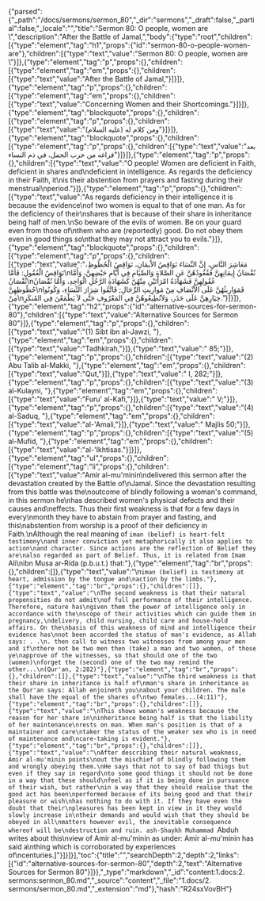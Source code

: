 {"parsed":{"_path":"/docs/sermons/sermon_80","_dir":"sermons","_draft":false,"_partial":false,"_locale":"","title":"Sermon 80:  O people, women are \\","description":"After the Battle of Jamal,","body":{"type":"root","children":[{"type":"element","tag":"h1","props":{"id":"sermon-80-o-people-women-are"},"children":[{"type":"text","value":"Sermon 80:  O people, women are \\"}]},{"type":"element","tag":"p","props":{},"children":[{"type":"element","tag":"em","props":{},"children":[{"type":"text","value":"After the Battle of Jamal,"}]}]},{"type":"element","tag":"p","props":{},"children":[{"type":"element","tag":"em","props":{},"children":[{"type":"text","value":"Concerning Women and their Shortcomings."}]}]},{"type":"element","tag":"blockquote","props":{},"children":[{"type":"element","tag":"p","props":{},"children":[{"type":"text","value":"ومن كلام له (عليه السلام)"}]}]},{"type":"element","tag":"blockquote","props":{},"children":[{"type":"element","tag":"p","props":{},"children":[{"type":"text","value":"بعد فراغه من حرب الجمل، في ذم النساء"}]}]},{"type":"element","tag":"p","props":{},"children":[{"type":"text","value":"O people! Women are deficient in Faith, deficient in shares and\ndeficient in intelligence. As regards the deficiency in their Faith, it\nis their abstention from prayers and fasting during their menstrual\nperiod."}]},{"type":"element","tag":"p","props":{},"children":[{"type":"text","value":"As regards deficiency in their intelligence it is because the evidence\nof two women is equal to that of one man. As for the deficiency of their\nshares that is because of their share in inheritance being half of men.\nSo beware of the evils of women. Be on your guard even from those of\nthem who are (reportedly) good. Do not obey them even in good things so\nthat they may not attract you to evils."}]},{"type":"element","tag":"blockquote","props":{},"children":[{"type":"element","tag":"p","props":{},"children":[{"type":"text","value":"مَعَاشِرَ النَّاسِ، إِنَّ النِّسَاءَ نَوَاقِصُ الاْيمَانِ، نَوَاقِصُ الْحُظُوظِ، نَوَاقِصُ الْعُقُولِ: فَأَمَّا\nنُقْصَانُ إِيمَانِهِنَّ فَقُعُودُهُنَّ عَنِ الصَّلاةِ وَالصِّيَامِ فِي أَيَّامِ حَيْضِهِنَّ، وَأَمَّا نُقْصَانُ\nعُقُولِهِنَّ فَشَهَادَةُ امْرَأَتَيْنِ مِنْهُنّ كَشَهَادَةِ الرَّجُلِ الْوَاحِدِ، وَأَمَّا نُقْصَانُ حُظُوظِهِنَّ\nفَمَوَارِيثُهُنَّ عَلَى الاْنْصَافِ مِنْ مَوارِيثِ الرِّجَالِ; فَاتَّقُوا شِرَارَ النِّسَاءِ، وَكُونُوا مِنْ\nخِيَارِهِنَّ عَلَى حَذَر، وَلاَتُطِيعُوهُنَّ فِي المَعْرُوفِ حَتَّى لاَ يَطْمَعْنَ فِي المُنكَرِ."}]}]},{"type":"element","tag":"h2","props":{"id":"alternative-sources-for-sermon-80"},"children":[{"type":"text","value":"Alternative Sources for Sermon 80"}]},{"type":"element","tag":"p","props":{},"children":[{"type":"text","value":"(1) Sibt ibn al-Jawzi, "},{"type":"element","tag":"em","props":{},"children":[{"type":"text","value":"Tadhkirah,"}]},{"type":"text","value":" 85;"}]},{"type":"element","tag":"p","props":{},"children":[{"type":"text","value":"(2) Abu Talib al-Makki, "},{"type":"element","tag":"em","props":{},"children":[{"type":"text","value":"Qut,"}]},{"type":"text","value":" I, 282;"}]},{"type":"element","tag":"p","props":{},"children":[{"type":"text","value":"(3) al-Kulayni, "},{"type":"element","tag":"em","props":{},"children":[{"type":"text","value":"Furu' al-Kafi,"}]},{"type":"text","value":" V;"}]},{"type":"element","tag":"p","props":{},"children":[{"type":"text","value":"(4) al-Saduq, "},{"type":"element","tag":"em","props":{},"children":[{"type":"text","value":"al-'Amali,"}]},{"type":"text","value":" Majlis 50;"}]},{"type":"element","tag":"p","props":{},"children":[{"type":"text","value":"(5) al-Mufid, "},{"type":"element","tag":"em","props":{},"children":[{"type":"text","value":"al-'Ikhtisas."}]}]},{"type":"element","tag":"ul","props":{},"children":[{"type":"element","tag":"li","props":{},"children":[{"type":"text","value":"Amir al-mu'minin\ndelivered this sermon after the devastation created by the Battle of\nJamal. Since the devastation resulting from this battle was the\noutcome of blindly following a woman's command, in this sermon he\nhas described women's physical defects and their causes and\neffects. Thus their first weakness is that for a few days in every\nmonth they have to abstain from prayer and fasting, and this\nabstention from worship is a proof of their deficiency in Faith.\nAlthough the real meaning of `iman (belief) is heart-felt testimony\nand inner conviction yet metaphorically it also applies to action\nand character. Since actions are the reflection of Belief they are\nalso regarded as part of Belief. Thus, it is related from Imam `Ali\nibn Musa ar-Rida (p.b.u.t.) that:"},{"type":"element","tag":"br","props":{},"children":[]},{"type":"text","value":"\n`iman (belief) is testimony at heart, admission by the tongue and\naction by the limbs."},{"type":"element","tag":"br","props":{},"children":[]},{"type":"text","value":"\nThe second weakness is that their natural propensities do not admit\nof full performance of their intelligence. Therefore, nature has\ngiven them the power of intelligence only in accordance with the\nscope of their activities which can guide them in pregnancy,\ndelivery, child nursing, child care and house-hold affairs. On the\nbasis of this weakness of mind and intelligence their evidence has\nnot been accorded the status of man's evidence, as Allah says: . .\n. then call to witness two witnesses from among your men and if\nthere not be two men then (take) a man and two women, of those ye\napprove of the witnesses, so that should one of the two (women)\nforget the (second) one of the two may remind the other...\n(Qur'an, 2:282)"},{"type":"element","tag":"br","props":{},"children":[]},{"type":"text","value":"\nThe third weakness is that their share in inheritance is half of\nman's share in inheritance as the Qur'an says: Allah enjoineth you\nabout your children. The male shall have the equal of the shares of\ntwo females...(4:11)"},{"type":"element","tag":"br","props":{},"children":[]},{"type":"text","value":"\nThis shows woman's weakness because the reason for her share in\ninheritance being half is that the liability of her maintenance\nrests on man. When man's position is that of a maintainer and care\ntaker the status of the weaker sex who is in need of maintenance and\ncare-taking is evident."},{"type":"element","tag":"br","props":{},"children":[]},{"type":"text","value":"\nAfter describing their natural weakness, Amir al-mu'minin points\nout the mischief of blindly following them and wrongly obeying them.\nHe says that not to say of bad things but even if they say in regard\nto some good things it should not be done in a way that these should\nfeel as if it is being done in pursuance of their wish, but rather\nin a way that they should realise that the good act has been\nperformed because of its being good and that their pleasure or wish\nhas nothing to do with it. If they have even the doubt that their\npleasures has been kept in view in it they would slowly increase in\ntheir demands and would wish that they should be obeyed in all\nmatters however evil, the inevitable consequence whereof will be\ndestruction and ruin. ash-Shaykh Muhammad `Abduh writes about this\nview of Amir al-mu'minin as under: Amir al-mu'minin has said a\nthing which is corroborated by experiences of\ncenturies.]"}]}]}],"toc":{"title":"","searchDepth":2,"depth":2,"links":[{"id":"alternative-sources-for-sermon-80","depth":2,"text":"Alternative Sources for Sermon 80"}]}},"_type":"markdown","_id":"content:1.docs:2. sermons:sermon_80.md","_source":"content","_file":"1.docs/2. sermons/sermon_80.md","_extension":"md"},"hash":"R24sxVovBH"}